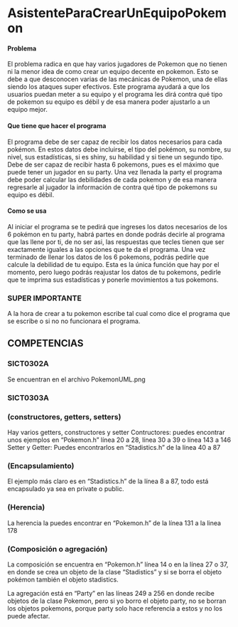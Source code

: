 # AsistenteParaCrearUnEquipoPokemon

#### Problema
El problema radica en que hay varios jugadores de Pokemon que no tienen ni la menor idea de como crear un equipo decente en pokemon. Esto se debe a que desconocen varias de las mecánicas de Pokemon, una de ellas siendo los ataques super efectivos. Este programa ayudará a que los usuarios puedan meter a su equipo y el programa les dirá contra qué tipo de pokemon su equipo es débil y de esa manera poder ajustarlo a un equipo mejor.

#### Que tiene que hacer el programa
El programa debe de ser capaz de recibir los datos necesarios para cada pokémon. En estos datos debe incluirse, el tipo del pokémon, su nombre, su nivel, sus estadísticas, si es shiny, su habilidad y si tiene un segundo tipo. Debe de ser capaz de recibir hasta 6 pokemons, pues es el máximo que puede tener un jugador en su party. Una vez llenada la party el programa debe poder calcular las debilidades de cada pokemon y de esa manera regresarle al jugador la información de contra qué tipo de pokemons su equipo es débil.

#### Como se usa
Al iniciar el programa se te pedirá que ingreses los datos necesarios de los 6 pokémon en tu party, habrá partes en donde podrás decirle al programa que las llene por ti, de no ser asi, las respuestas que tecles tienen que ser exactamente iguales a las opciones que te da el programa. Una vez terminado de llenar los datos de los 6 pokemons, podrás pedirle que calcule la debilidad de tu equipo. Esta es la única función que hay por el momento, pero luego podrás reajustar los datos de tu pokemons, pedirle que te imprima sus estadísticas y ponerle movimientos a tus pokemons.

### SUPER IMPORTANTE
A la hora de crear a tu pokemon escribe tal cual como dice el programa que se escribe o si no no funcionara el programa.

## COMPETENCIAS

### SICT0302A
Se encuentran en el archivo PokemonUML.png

### SICT0303A
### (constructores, getters, setters)
Hay varios getters, constructores y setter
Contructores: puedes encontrar unos ejemplos en “Pokemon.h” línea 20 a 28, línea 30 a 39 o línea 143 a 146
Setter y Getter: Puedes encontrarlos en “Stadistics.h” de la línea 40 a 87

### (Encapsulamiento)
El ejemplo más claro es en “Stadistics.h” de la línea 8 a 87, todo está encapsulado ya sea en private o public.

### (Herencia)
La herencia la puedes encontrar en “Pokemon.h” de la línea 131 a la linea 178

### (Composición o agregación)
La composición se encuentra en “Pokemon.h” línea 14 o en la línea 27 o 37, en donde se crea un objeto de la clase “Stadistics” y si se borra el objeto pokémon también el objeto stadistics.

La agregación está en “Party” en las líneas 249 a 256 en donde recibe objetos de la clase Pokemon, pero si yo borro el objeto party, no se borran los objetos pokemons, porque party solo hace referencia a estos y no los puede afectar. 

